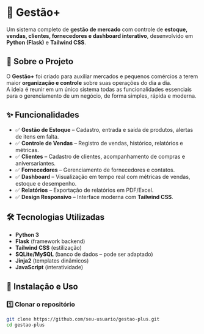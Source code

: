 # 🛒 Gestão+  
Um sistema completo de **gestão de mercado** com controle de **estoque, vendas, clientes, fornecedores e dashboard interativo**, desenvolvido em **Python (Flask)** e **Tailwind CSS**.  

## 📌 Sobre o Projeto  
O **Gestão+** foi criado para auxiliar mercados e pequenos comércios a terem maior **organização e controle** sobre suas operações do dia a dia.  
A ideia é reunir em um único sistema todas as funcionalidades essenciais para o gerenciamento de um negócio, de forma simples, rápida e moderna.  

## ✨ Funcionalidades  
- ✅ **Gestão de Estoque** – Cadastro, entrada e saída de produtos, alertas de itens em falta.  
- ✅ **Controle de Vendas** – Registro de vendas, histórico, relatórios e métricas.  
- ✅ **Clientes** – Cadastro de clientes, acompanhamento de compras e aniversariantes.  
- ✅ **Fornecedores** – Gerenciamento de fornecedores e contatos.  
- ✅ **Dashboard** – Visualização em tempo real com métricas de vendas, estoque e desempenho.  
- ✅ **Relatórios** – Exportação de relatórios em PDF/Excel.  
- ✅ **Design Responsivo** – Interface moderna com **Tailwind CSS**.  

## 🛠️ Tecnologias Utilizadas  
- **Python 3**  
- **Flask** (framework backend)  
- **Tailwind CSS** (estilização)  
- **SQLite/MySQL** (banco de dados – pode ser adaptado)  
- **Jinja2** (templates dinâmicos)  
- **JavaScript** (interatividade)  

## 🚀 Instalação e Uso  

### 1️⃣ Clonar o repositório  
```bash
git clone https://github.com/seu-usuario/gestao-plus.git
cd gestao-plus
